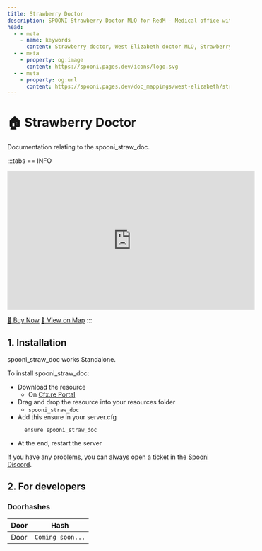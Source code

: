 ```yaml
---
title: Strawberry Doctor
description: SPOONI Strawberry Doctor MLO for RedM - Medical office with examination room. Healthcare facility for Strawberry roleplay in Red Dead Redemption 2 West Elizabeth.
head:
  - - meta
    - name: keywords
      content: Strawberry doctor, West Elizabeth doctor MLO, Strawberry clinic, medical office, healthcare building, RedM Strawberry, RDR2 West Elizabeth
  - - meta
    - property: og:image
      content: https://spooni.pages.dev/icons/logo.svg
  - - meta
    - property: og:url
      content: https://spooni.pages.dev/doc_mappings/west-elizabeth/strawberry/spooni_straw_doc
---
```


# 🏠 Strawberry Doctor
Documentation relating to the spooni_straw_doc.

:::tabs
== INFO
<iframe width="560" height="315" src="https://dunb17ur4ymx4.cloudfront.net/packages/images/1c21e46dd9c9b3c11a3b91cc038b66db961939ac.png" frameborder="0" allow="accelerometer; autoplay; clipboard-write; encrypted-media; gyroscope; picture-in-picture; web-share" referrerpolicy="strict-origin-when-cross-origin" allowfullscreen></iframe>

<a href="https://spooni-mapping.tebex.io/package/6902185" class="button-buy">🛒 Buy Now</a>
<a href="https://spooni.de/rdr2/?m=house223" class="button-map">📍 View on Map</a>
:::

## 1. Installation
spooni_straw_doc works Standalone.  

To install spooni_straw_doc:
- Download the resource
  - On [Cfx.re Portal](https://portal.cfx.re/)
- Drag and drop the resource into your resources folder
  - `spooni_straw_doc`
- Add this ensure in your server.cfg
  ```
    ensure spooni_straw_doc
  ```
- At the end, restart the server

If you have any problems, you can always open a ticket in the [Spooni Discord](https://discord.gg/spooni).

## 2. For developers
### Doorhashes
| Door                      | Hash
|---------------------------|----------------------------------------------------------------------------------|
| Door                      | `Coming soon...`
